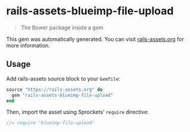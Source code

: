 # rails-assets-blueimp-file-upload

> The Bower package inside a gem

This gem was automatically generated. You can visit [rails-assets.org](https://rails-assets.org) for more information.

## Usage

Add rails-assets source block to your `Gemfile`:

```ruby
source "https://rails-assets.org" do
  gem "rails-assets-blueimp-file-upload"
end

```

Then, import the asset using Sprockets’ `require` directive:

```js
//= require "blueimp-file-upload"
```
